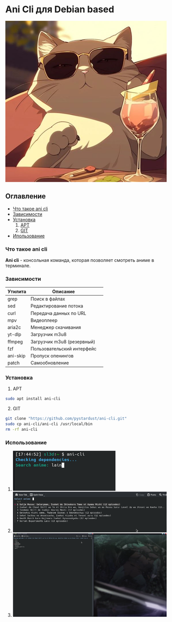 # Ani Cli для Debian based 
![ICON](icon.jpg)
## Оглавление  
- [Что такое ani cli](#whatis)
- [Зависимости](#zavisimosti)
- [Установка](#download)    
    1. [APT](#apt) 
    2. [GIT](#git)  
- [Ипользование](#usecase)



### <a id="whatis"> Что такое ani cli </a>

**Ani cli** - консольная команда, которая позволяет смотреть аниме в терминале. 

### <a id="zavisimosti">Зависимости</a> 

| Утилита  | Описание                   |     |
| -------- | -------------------------- | --- |
| grep     | Поиск в файлах             |     |
| sed      | Редактирование потока      |     |
| curl     | Передача данных по URL     |     |
| mpv      | Видеоплеер                 |     |
| aria2c   | Менеджер скачивания        |     |
| yt-dlp   | Загрузчик m3u8             |     |
| ffmpeg   | Загрузчик m3u8 (резервный) |     |
| fzf      | Пользовательский интерфейс |     |
| ani-skip | Пропуск опенингов          |     |
| patch    | Самообновление             |     |
### <a id="download">Установка</a> 
1. <a id="apt">APT</a> 
```bash
sudo apt install ani-cli
```
2. <a id="git">GIT</a>
 ``` bash
git clone "https://github.com/pystardust/ani-cli.git"
sudo cp ani-cli/ani-cli /usr/local/bin
rm -rf ani-cli 
```
### <a id="usecase">Использование</a> 
1. ![Поиск](find.png) 
2. ![Vibor](choose.png)
3. ![FInal](final.png)






